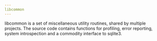 ```yaml
---
libcommon
---
```


libcommon is a set of miscellaneous utility routines, shared by 
multiple projects. The source code contains functions for profiling,
error reporting, system introspection and a commodity interface to 
sqlite3.